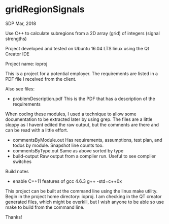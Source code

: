 # gridRegionSignals
SDP Mar, 2018

Use C++ to calculate subregions from a 2D array (grid) of integers (signal strengths)

Project developed and tested on Ubuntu 16.04 LTS linux using the Qt Creator IDE

Project name: ioproj

This is a project for a potential employer. The requirements are listed in a PDF
file I received from the client. 

Also see files:

  - problemDescription.pdf This is the PDF that has a description of the requirements

  When coding these modules, I used a technique to allow some documentation to be extracted
  later by using grep. The files are a little sloppy as I havent edited the raw output,
  but the comments are there and can be read with a little effort.

  - commentsByModule.out Has requirements, assumptions, test plan, and todos by module. Snapshot line counts too.
  - commentsByType.out Same as above sorted by type
  - build-output Raw output from a compiler run. Useful to see compiler switches

Build notes

  - enable C++11 features of gcc 4.6.3
  g++ -std=c++0x

  This project can be built at the command line using the linux make utility. Begin
  in the project home directory: ioproj. I am checking in the QT creator generated
  files, which might be overkill, but I wish anyone to be able so use make to build
  from the command line.

Thanks!

